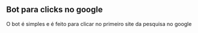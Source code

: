 ## Bot para clicks no google

O bot é simples e é feito para clicar no primeiro site da pesquisa no google